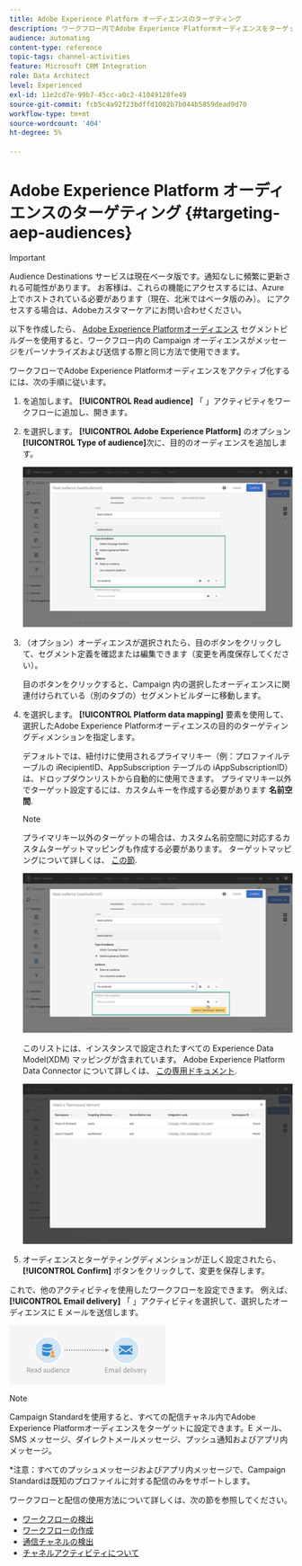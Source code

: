 ```yaml
---
title: Adobe Experience Platform オーディエンスのターゲティング
description: ワークフロー内でAdobe Experience Platformオーディエンスをターゲットにする方法について説明します。
audience: automating
content-type: reference
topic-tags: channel-activities
feature: Microsoft CRM Integration
role: Data Architect
level: Experienced
exl-id: 11e2cd7e-99b7-45cc-a0c2-41049128fe49
source-git-commit: fcb5c4a92f23bdffd1082b7b044b5859dead9d70
workflow-type: tm+mt
source-wordcount: '404'
ht-degree: 5%

---
```


# Adobe Experience Platform オーディエンスのターゲティング {#targeting-aep-audiences}

>[!IMPORTANT]
>
>Audience Destinations サービスは現在ベータ版です。通知なしに頻繁に更新される可能性があります。 お客様は、これらの機能にアクセスするには、Azure 上でホストされている必要があります（現在、北米ではベータ版のみ）。 にアクセスする場合は、Adobeカスタマーケアにお問い合わせください。

以下を作成したら、 [Adobe Experience Platformオーディエンス](../../integrating/using/aep-about-audience-destinations-service.md) セグメントビルダーを使用すると、ワークフロー内の Campaign オーディエンスがメッセージをパーソナライズおよび送信する際と同じ方法で使用できます。

ワークフローでAdobe Experience Platformオーディエンスをアクティブ化するには、次の手順に従います。

1. を追加します。 **[!UICONTROL Read audience]** 「 」アクティビティをワークフローに追加し、開きます。

1. を選択します。 **[!UICONTROL Adobe Experience Platform]** のオプション **[!UICONTROL Type of audience]**&#x200B;次に、目的のオーディエンスを追加します。

   ![](assets/aep_wkf_readaudience.png)

1. （オプション）オーディエンスが選択されたら、目のボタンをクリックして、セグメント定義を確認または編集できます（変更を再度保存してください）。

   目のボタンをクリックすると、Campaign 内の選択したオーディエンスに関連付けられている（別のタブの）セグメントビルダーに移動します。

1. を選択します。 **[!UICONTROL Platform data mapping]** 要素を使用して、選択したAdobe Experience Platformオーディエンスの目的のターゲティングディメンションを指定します。

   デフォルトでは、紐付けに使用されるプライマリキー（例：プロファイルテーブルの iRecipientID、AppSubscription テーブルの iAppSubscriptionID）は、ドロップダウンリストから自動的に使用できます。 プライマリキー以外でターゲット設定するには、カスタムキーを作成する必要があります **名前空間**.

   >[!NOTE]
   >
   >プライマリキー以外のターゲットの場合は、カスタム名前空間に対応するカスタムターゲットマッピングも作成する必要があります。 ターゲットマッピングについて詳しくは、 [この節](../../administration/using/target-mappings-in-campaign.md).

   ![](assets/aep_wkf_readaudience_namespace.png)

   このリストには、インスタンスで設定されたすべての Experience Data Model(XDM) マッピングが含まれています。 Adobe Experience Platform Data Connector について詳しくは、 [この専用ドキュメント](../../integrating/using/aep-about-data-connector.md).

   ![](assets/aep_wkf_readaudience_namespace2.png)

1. オーディエンスとターゲティングディメンションが正しく設定されたら、 **[!UICONTROL Confirm]** ボタンをクリックして、変更を保存します。

これで、他のアクティビティを使用したワークフローを設定できます。 例えば、 **[!UICONTROL Email delivery]** 「 」アクティビティを選択して、選択したオーディエンスに E メールを送信します。

![](assets/aep_wkf_email.png)

>[!NOTE]
>
>Campaign Standardを使用すると、すべての配信チャネル内でAdobe Experience Platformオーディエンスをターゲットに設定できます。E メール、SMS メッセージ、ダイレクトメールメッセージ、プッシュ通知およびアプリ内メッセージ。
>
>*注意：すべてのプッシュメッセージおよびアプリ内メッセージで、Campaign Standardは既知のプロファイルに対する配信のみをサポートします。

ワークフローと配信の使用方法について詳しくは、次の節を参照してください。

* [ワークフローの検出](../../automating/using/get-started-workflows.md)
* [ワークフローの作成](../../automating/using/building-a-workflow.md)
* [通信チャネルの検出](../../channels/using/get-started-communication-channels.md)
* [チャネルアクティビティについて](../../automating/using/about-channel-activities.md)
